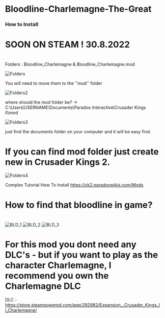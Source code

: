 # Bloodline-Charlemagne-The-Great
### How to Install 

# SOON ON STEAM ! 30.8.2022
#
Folders : Bloodline_Charlemagne & Bloodline_Charlemagne.mod

![Folders](https://user-images.githubusercontent.com/111537152/185587507-4a45862a-9545-4a4a-9258-f44cb94dcd43.png)


You will need to move them to the ''mod'' folder

![Folders2](https://user-images.githubusercontent.com/111537152/185587702-2fa36696-f2d1-4e7b-ac0f-16f403840d64.png)


where should the mod folder be? -> C:\Users\USERNAME\Documents\Paradox Interactive\Crusader Kings II\mod

![Folders3](https://user-images.githubusercontent.com/111537152/185587851-b0a578e2-78f4-4bc4-8e22-c62977b47196.png)


just find the documents folder on your computer and it will be easy find.
# If you can find mod folder just create new in Crusader Kings 2.

![Folders4](https://user-images.githubusercontent.com/111537152/185588254-0d0d6838-bb6f-43da-bb66-6a237650fdce.png)

Complex Tutorial How To Install https://ck2.paradoxwikis.com/Mods
#
# How to find that bloodline in game?
#
![BLD_1](https://user-images.githubusercontent.com/111537152/185585025-862aa77a-4978-4f6b-a1ca-a45a285df184.png)
![BLD_2](https://user-images.githubusercontent.com/111537152/185585039-9490494b-cc6e-4055-b66e-f1f5884f0496.png)
![BLD_3](https://user-images.githubusercontent.com/111537152/185585052-5f0f831c-b53b-496c-b91c-29564de4fc6c.png)
#
# For this mod you dont need any DLC's - but if you want to play as the character Charlemagne, I recommend you own the Charlemagne DLC
DLC - https://store.steampowered.com/app/292982/Expansion__Crusader_Kings_II_Charlemagne/
